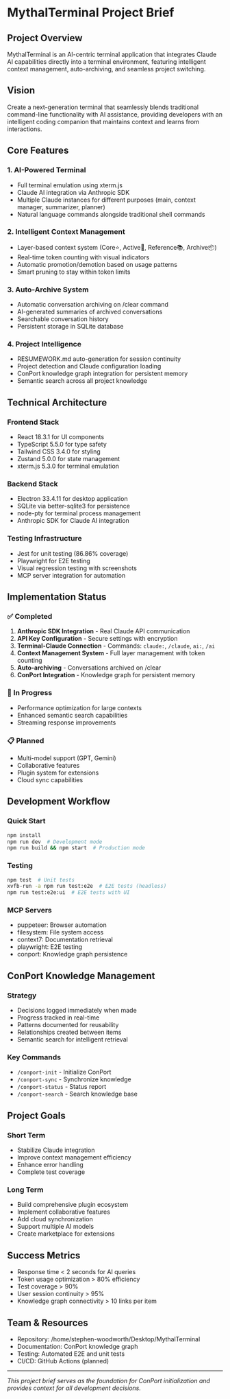 # MythalTerminal Project Brief

## Project Overview
MythalTerminal is an AI-centric terminal application that integrates Claude AI capabilities directly into a terminal environment, featuring intelligent context management, auto-archiving, and seamless project switching.

## Vision
Create a next-generation terminal that seamlessly blends traditional command-line functionality with AI assistance, providing developers with an intelligent coding companion that maintains context and learns from interactions.

## Core Features

### 1. AI-Powered Terminal
- Full terminal emulation using xterm.js
- Claude AI integration via Anthropic SDK
- Multiple Claude instances for different purposes (main, context manager, summarizer, planner)
- Natural language commands alongside traditional shell commands

### 2. Intelligent Context Management
- Layer-based context system (Core⭐, Active🔵, Reference📚, Archive📦)
- Real-time token counting with visual indicators
- Automatic promotion/demotion based on usage patterns
- Smart pruning to stay within token limits

### 3. Auto-Archive System
- Automatic conversation archiving on /clear command
- AI-generated summaries of archived conversations
- Searchable conversation history
- Persistent storage in SQLite database

### 4. Project Intelligence
- RESUMEWORK.md auto-generation for session continuity
- Project detection and Claude configuration loading
- ConPort knowledge graph integration for persistent memory
- Semantic search across all project knowledge

## Technical Architecture

### Frontend Stack
- React 18.3.1 for UI components
- TypeScript 5.5.0 for type safety
- Tailwind CSS 3.4.0 for styling
- Zustand 5.0.0 for state management
- xterm.js 5.3.0 for terminal emulation

### Backend Stack
- Electron 33.4.11 for desktop application
- SQLite via better-sqlite3 for persistence
- node-pty for terminal process management
- Anthropic SDK for Claude AI integration

### Testing Infrastructure
- Jest for unit testing (86.86% coverage)
- Playwright for E2E testing
- Visual regression testing with screenshots
- MCP server integration for automation

## Implementation Status

### ✅ Completed
1. **Anthropic SDK Integration** - Real Claude API communication
2. **API Key Configuration** - Secure settings with encryption
3. **Terminal-Claude Connection** - Commands: `claude:`, `/claude`, `ai:`, `/ai`
4. **Context Management System** - Full layer management with token counting
5. **Auto-archiving** - Conversations archived on /clear
6. **ConPort Integration** - Knowledge graph for persistent memory

### 🚧 In Progress
- Performance optimization for large contexts
- Enhanced semantic search capabilities
- Streaming response improvements

### 📋 Planned
- Multi-model support (GPT, Gemini)
- Collaborative features
- Plugin system for extensions
- Cloud sync capabilities

## Development Workflow

### Quick Start
```bash
npm install
npm run dev  # Development mode
npm run build && npm start  # Production mode
```

### Testing
```bash
npm test  # Unit tests
xvfb-run -a npm run test:e2e  # E2E tests (headless)
npm run test:e2e:ui  # E2E tests with UI
```

### MCP Servers
- puppeteer: Browser automation
- filesystem: File system access
- context7: Documentation retrieval
- playwright: E2E testing
- conport: Knowledge graph persistence

## ConPort Knowledge Management

### Strategy
- Decisions logged immediately when made
- Progress tracked in real-time
- Patterns documented for reusability
- Relationships created between items
- Semantic search for intelligent retrieval

### Key Commands
- `/conport-init` - Initialize ConPort
- `/conport-sync` - Synchronize knowledge
- `/conport-status` - Status report
- `/conport-search` - Search knowledge base

## Project Goals

### Short Term
- Stabilize Claude integration
- Improve context management efficiency
- Enhance error handling
- Complete test coverage

### Long Term
- Build comprehensive plugin ecosystem
- Implement collaborative features
- Add cloud synchronization
- Support multiple AI models
- Create marketplace for extensions

## Success Metrics
- Response time < 2 seconds for AI queries
- Token usage optimization > 80% efficiency
- Test coverage > 90%
- User session continuity > 95%
- Knowledge graph connectivity > 10 links per item

## Team & Resources
- Repository: /home/stephen-woodworth/Desktop/MythalTerminal
- Documentation: ConPort knowledge graph
- Testing: Automated E2E and unit tests
- CI/CD: GitHub Actions (planned)

---

*This project brief serves as the foundation for ConPort initialization and provides context for all development decisions.*